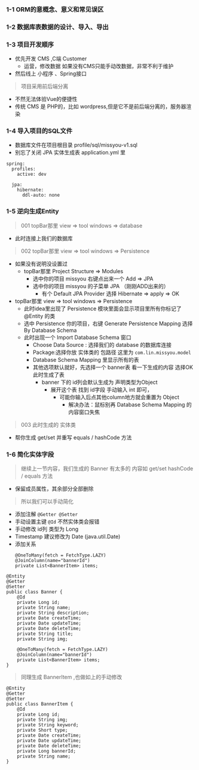 ### 1-1 ORM的意概念、意义和常见误区

### 1-2 数据库表数据的设计、导入、导出

### 1-3 项目开发顺序

- 优先开发 CMS ,C端 Customer
    - 运营，修改数据 如果没有CMS只能手动改数据，非常不利于维护
- 然后线上 小程序 、Spring接口

> 项目采用前后端分离

- 不然无法体验Vue的便捷性
- 传统 CMS 是 PHP的，比如 wordpress,但是它不是前后端分离的，服务器渲染

### 1-4 导入项目的SQL文件

- 数据库文件在项目根目录 profile/sql/missyou-v1.sql
- 别忘了关闭 JPA 实体生成表 application.yml 里

```
spring:
  profiles:
    active: dev

  jpa:
    hibernate:
      ddl-auto: none

```

### 1-5 逆向生成Entity

> 001 topBar那里 view => tool windows => database

- 此时连接上我们的数据库

> 002 topBar那里 view => tool windows => Persistence 

- 如果没有说明没设置过
    -  topBar那里 Project Structure => Modules
        - 选中你的项目 missyou 右键点出来一个 Add => JPA
        - 选中你的项目 missyou 的子菜单 JPA （刚刚ADD出来的）
            - 有个 Default JPA Provider 选择 Hibernate => apply => OK
- topBar那里 view => tool windows => Persistence
    - 此时idea里出现了  Persistence 模块里面会显示项目里所有你标记了 @Entity 的类
    - 选中 Persistence 你的项目，右键 Generate Persistence Mapping 选择 By Database Schema
    - 此时出现一个 Import Database Schema 窗口
        - Choose Data Source : 选择我们的 database 的数据库连接
        - Package:选择你放 实体类的 包路径 这里为 `com.lin.missyou.model`
        - Database Schema Mapping 里显示所有的表
        - 其他选项默认就好，先选择一个 banner表 看一下生成的内容 选择OK 此时生成了表
            - banner 下的 id列会默认生成为 声明类型为Object
                - 展开这个表 找到 id字段 手动输入 int 即可，
                    - 可能你输入后点其他column地方就会重置为 Object
                        - 解决办法：鼠标别再 Database Schema Mapping 的内容窗口失焦

> 003 此时生成的 实体类

- 帮你生成 get/set 并重写 equals / hashCode 方法


### 1-6 简化实体字段

> 继续上一节内容，我们生成的 Banner 有太多的 内容如 get/set  hashCode / equals 方法

- 保留成员属性，其余部分全部删除 

> 所以我们可以手动简化

- 添加注解 `@Getter @Setter`
- 手动设置主键 `@Id` 不然实体类会报错
- 手动修改 id列 类型为 Long
- Timestamp 建议修改为 Date (java.util.Date)
- 添加关系
    ```
    @OneToMany(fetch = FetchType.LAZY)
    @JoinColumn(name="bannerId")
    private List<BannerItem> items;
    ```

```
@Entity
@Getter
@Setter
public class Banner {
    @Id
    private Long id;
    private String name;
    private String description;
    private Date createTime;
    private Date updateTime;
    private Date deleteTime;
    private String title;
    private String img;

    @OneToMany(fetch = FetchType.LAZY)
    @JoinColumn(name="bannerId")
    private List<BannerItem> items;
}
``` 

> 同理生成 BannerItem ,也做如上的手动修改

```
@Entity
@Getter
@Setter
public class BannerItem {
    @Id
    private Long id;
    private String img;
    private String keyword;
    private Short type;
    private Date createTime;
    private Date updateTime;
    private Date deleteTime;
    private Long bannerId;
    private String name;
}
```
            
              
        
    